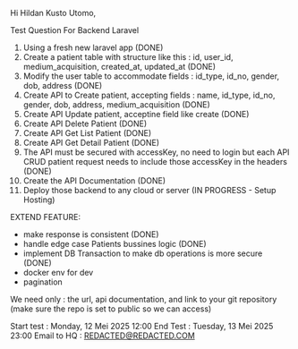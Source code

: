 Hi Hildan Kusto Utomo,

Test Question For Backend Laravel

1. Using a fresh new laravel app (DONE)
2. Create a patient table with structure like this : id, user_id, medium_acquisition, created_at, updated_at (DONE)
3. Modify the user table to accommodate fields : id_type, id_no, gender, dob, address (DONE)
4. Create API to Create patient, accepting fields : name, id_type, id_no, gender, dob, address, medium_acquisition (DONE)
5. Create API Update patient, acceptine field like create  (DONE)
6. Create API Delete Patient (DONE)
7. Create API Get List Patient (DONE)
8. Create API Get Detail Patient (DONE)
9. The API must be secured with accessKey, no need to login but each API CRUD patient request needs to include those accessKey in the headers (DONE)
11. Create the API Documentation (DONE)
10. Deploy those backend to any cloud or server (IN PROGRESS - Setup Hosting)

EXTEND FEATURE:
- make response is consistent (DONE)
- handle edge case Patients bussines logic (DONE)
- implement DB Transaction to make db operations is more secure (DONE)
- docker env for dev
- pagination

We need only : the url, api documentation, and link to your git repository (make sure the repo is set to public so we can access)

Start test : Monday, 12 Mei 2025 12:00
End Test : Tuesday, 13 Mei 2025 23:00
Email to HQ : REDACTED@REDACTED.COM